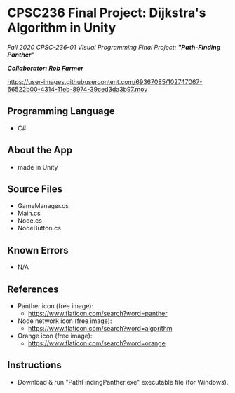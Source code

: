 # CPSC236 Final Project: Dijkstra's Algorithm in Unity
*Fall 2020 CPSC-236-01 Visual Programming Final Project: **"Path-Finding Panther"***

***Collaborator: Rob Farmer***

https://user-images.githubusercontent.com/69367085/102747067-66522b00-4314-11eb-8974-39ced3da3b97.mov

## Programming Language
- C#

## About the App
- made in Unity

## Source Files
- GameManager.cs
- Main.cs
- Node.cs
- NodeButton.cs

## Known Errors
- N/A

## References
- Panther icon (free image):
	- https://www.flaticon.com/search?word=panther
- Node network icon (free image):
	- https://www.flaticon.com/search?word=algorithm
- Orange icon (free image):
	- https://www.flaticon.com/search?word=orange
  
## Instructions
- Download & run "PathFindingPanther.exe" executable file (for Windows).

